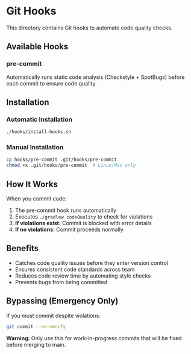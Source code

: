 # Git Hooks

This directory contains Git hooks to automate code quality checks.

## Available Hooks

### pre-commit

Automatically runs static code analysis (Checkstyle + SpotBugs) before each commit to ensure code quality.

## Installation

### Automatic Installation

```bash
./hooks/install-hooks.sh
```

### Manual Installation

```bash
cp hooks/pre-commit .git/hooks/pre-commit
chmod +x .git/hooks/pre-commit  # Linux/Mac only
```

## How It Works

When you commit code:

1. The pre-commit hook runs automatically
2. Executes `./gradlew codeQuality` to check for violations
3. **If violations exist:** Commit is blocked with error details
4. **If no violations:** Commit proceeds normally

## Benefits

- Catches code quality issues before they enter version control
- Ensures consistent code standards across team
- Reduces code review time by automating style checks
- Prevents bugs from being committed

## Bypassing (Emergency Only)

If you must commit despite violations:

```bash
git commit --no-verify
```

**Warning:** Only use this for work-in-progress commits that will be fixed before merging to main.

